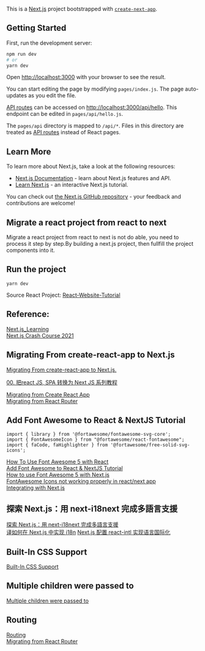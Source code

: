 This is a [Next.js](https://nextjs.org/) project bootstrapped with [`create-next-app`](https://github.com/vercel/next.js/tree/canary/packages/create-next-app).

## Getting Started

First, run the development server:

```bash
npm run dev
# or
yarn dev
```

Open [http://localhost:3000](http://localhost:3000) with your browser to see the result.

You can start editing the page by modifying `pages/index.js`. The page auto-updates as you edit the file.

[API routes](https://nextjs.org/docs/api-routes/introduction) can be accessed on [http://localhost:3000/api/hello](http://localhost:3000/api/hello). This endpoint can be edited in `pages/api/hello.js`.

The `pages/api` directory is mapped to `/api/*`. Files in this directory are treated as [API routes](https://nextjs.org/docs/api-routes/introduction) instead of React pages.

## Learn More

To learn more about Next.js, take a look at the following resources:

- [Next.js Documentation](https://nextjs.org/docs) - learn about Next.js features and API.
- [Learn Next.js](https://nextjs.org/learn) - an interactive Next.js tutorial.

You can check out [the Next.js GitHub repository](https://github.com/vercel/next.js/) - your feedback and contributions are welcome!

## Migrate a react project from react  to next

Migrate a react project from react  to next is not do able, you need to process it step by step.By building a next.js project, then fullfill the project components into it.


## Run the project

```
yarn dev
```

Source React Project:
[React-Website-Tutorial](https://github.com/GlennOu66304/React-Website-Tutorial-)

## Reference:

[Next.js_Learning](https://github.com/GlennOu66304/Next.js_Learning)  
[Next.js Crash Course 2021](https://www.youtube.com/watch?v=mTz0GXj8NN0)

## Migrating From create-react-app to Next.js

[Migrating From create-react-app to Next.js. ](https://techblog.geekyants.com/migrating-from-create-react-app-to-nextjs)

[00. 把react JS, SPA 转换为 Next JS 系列教程](https://www.jianshu.com/p/6738013f4b26)

[Migrating from Create React App](https://nextjs.org/docs/migrating/from-create-react-app)   
[Migrating from React Router](https://nextjs.org/docs/migrating/from-react-router)

## Add Font Awesome to React & NextJS Tutorial

```
import { library } from '@fortawesome/fontawesome-svg-core';
import { FontAwesomeIcon } from "@fortawesome/react-fontawesome";
import { faCode, faHighlighter } from '@fortawesome/free-solid-svg-icons';
```

[How To Use Font Awesome 5 with React](https://www.digitalocean.com/community/tutorials/how-to-use-font-awesome-5-with-react#step-4-%E2%80%94-creating-an-icon-library)   
[Add Font Awesome to React & NextJS Tutorial](https://www.youtube.com/watch?v=kaA2aX4X3NU)    
[How to use Font Awesome 5 with Next.js](https://www.kindacode.com/article/how-to-use-font-awesome-5-icons-in-next-js/)   
[FontAwesome Icons not working properly in react/next app](https://stackoverflow.com/questions/66539699/fontawesome-icons-not-working-properly-in-react-next-app)   
[Integrating with Next.js](https://fontawesome.com/v6.0/docs/web/use-with/react/use-with-nextjs)

## 探索 Next.js：用 next-i18next 完成多語言支援

[探索 Next.js：用 next-i18next 完成多語言支援](https://weianofsteel.medium.com/%E6%8E%A2%E7%B4%A2-next-js-%E7%94%A8-next-i18next-%E5%AE%8C%E6%88%90%E5%A4%9A%E8%AA%9E%E8%A8%80%E6%94%AF%E6%8F%B4-eced3f5f99dc)   
[译如何在 Next.js 中实现 i18n](https://juejin.cn/post/6995132509465870344)
[Next.js 配置 react-intl 实现语言国际化](https://juejin.cn/post/6844903858221613069)

## Built-In CSS Support

[Built-In CSS Support](https://nextjs.org/docs/basic-features/built-in-css-support)

## Multiple children were passed to

[Multiple children were passed to](https://nextjs.org/docs/messages/link-multiple-children)

## Routing

[Routing](https://nextjs.org/docs/routing/introduction)  
[Migrating from React Router](https://nextjs.org/docs/migrating/from-react-router)   

